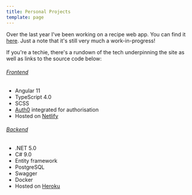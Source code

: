 ```yaml
---
title: Personal Projects
template: page
---
```


Over the last year I've been working on a recipe web app. You can find it [here](https://recipeasy.netlify.app/). Just a note that it's still very much a work-in-progress!

If you're a techie, there's a rundown of the tech underpinning the site as well as links to the source code below:

###### [Frontend](https://github.com/aellwood/recipeasy)

- Angular 11
- TypeScript 4.0
- SCSS
- [Auth0](https://www.auth0.com) integrated for authorisation
- Hosted on [Netlify](https://www.netlify.com)

###### [Backend](https://github.com/aellwood/recipeasy-api)

- .NET 5.0
- C# 9.0
- Entity framework
- PostgreSQL
- Swagger
- Docker
- Hosted on [Heroku](https://www.heroku.com)